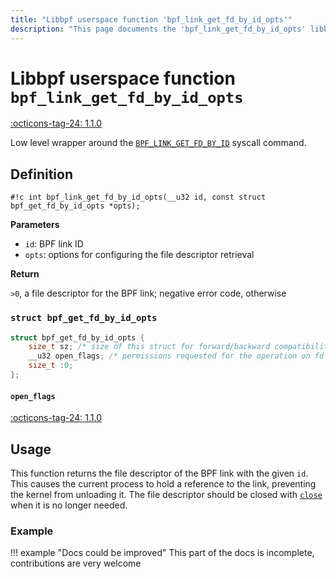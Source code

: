 ```yaml
---
title: "Libbpf userspace function 'bpf_link_get_fd_by_id_opts'"
description: "This page documents the 'bpf_link_get_fd_by_id_opts' libbpf userspace function, including its definition, usage, and examples."
---
```

# Libbpf userspace function `bpf_link_get_fd_by_id_opts`

<!-- [LIBBPF_TAG] -->
[:octicons-tag-24: 1.1.0](https://github.com/libbpf/libbpf/releases/tag/v1.1.0)
<!-- [/LIBBPF_TAG] -->

Low level wrapper around the [`BPF_LINK_GET_FD_BY_ID`](../../../linux/syscall/BPF_LINK_GET_FD_BY_ID.md) syscall command.

## Definition

`#!c int bpf_link_get_fd_by_id_opts(__u32 id, const struct bpf_get_fd_by_id_opts *opts);`

**Parameters**

- `id`: BPF link ID
- `opts`: options for configuring the file descriptor retrieval

**Return**

`>0`, a file descriptor for the BPF link; negative error code, otherwise

### `struct bpf_get_fd_by_id_opts`

```c
struct bpf_get_fd_by_id_opts {
	size_t sz; /* size of this struct for forward/backward compatibility */
	__u32 open_flags; /* permissions requested for the operation on fd */
	size_t :0;
};
```

#### `open_flags`

[:octicons-tag-24: 1.1.0](https://github.com/libbpf/libbpf/commit/a719cae6aaa3bd40b553329a936f8783510f9d71)

## Usage

This function returns the file descriptor of the BPF link with the given `id`. This causes the current process to hold a reference to the link, preventing the kernel from unloading it. The file descriptor should be closed with [`close`](https://man7.org/linux/man-pages/man2/close.2.html) when it is no longer needed.

### Example

!!! example "Docs could be improved"
    This part of the docs is incomplete, contributions are very welcome
